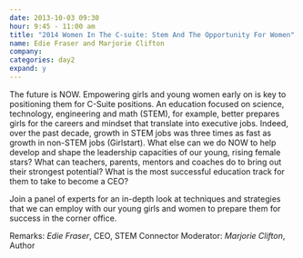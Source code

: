 ```yaml
---
date: 2013-10-03 09:30
hour: 9:45 - 11:00 am
title: "2014 Women In The C-suite: Stem And The Opportunity For Women"
name: Edie Fraser and Marjorie Clifton
company:
categories: day2
expand: y
---
```


The future is NOW. Empowering girls and young women early on is key to positioning them for C-Suite positions. An education focused on science, technology, engineering and math (STEM), for example, better prepares girls for the careers and mindset that translate into executive jobs. Indeed, over the past decade, growth in STEM jobs was three times as fast as growth in non-STEM jobs (Girlstart). What else can we do NOW to help develop and shape the leadership capacities of our young, rising female stars? What can teachers, parents, mentors and coaches do to bring out their strongest potential? What is the most successful education track for them to take to become a CEO?

Join a panel of experts for an in-depth look at techniques and strategies that we can employ with our young girls and women to prepare them for success in the corner office.

Remarks: _Edie Fraser_, CEO, STEM Connector 
Moderator: _Marjorie Clifton_, Author